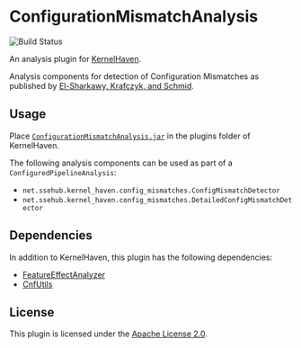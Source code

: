 # ConfigurationMismatchAnalysis

![Build Status](https://jenkins-2.sse.uni-hildesheim.de/buildStatus/icon?job=KH_ConfigurationMismatchAnalysis)

An analysis plugin for [KernelHaven](https://github.com/KernelHaven/KernelHaven).

Analysis components for detection of Configuration Mismatches as published by [El-Sharkawy, Krafczyk, and Schmid](https://dl.acm.org/citation.cfm?id=3106208).

## Usage

Place [`ConfigurationMismatchAnalysis.jar`](https://jenkins-2.sse.uni-hildesheim.de/job/KH_ConfigurationMismatchAnalysis/lastSuccessfulBuild/artifact/build/jar/ConfigurationMismatchAnalysis.jar) in the plugins folder of KernelHaven.

The following analysis components can be used as part of a `ConfiguredPipelineAnalysis`:
* `net.ssehub.kernel_haven.config_mismatches.ConfigMismatchDetector`
* `net.ssehub.kernel_haven.config_mismatches.DetailedConfigMismatchDetector`

## Dependencies

In addition to KernelHaven, this plugin has the following dependencies:
* [FeatureEffectAnalyzer](https://github.com/KernelHaven/FeatureEffectAnalysis)
* [CnfUtils](https://github.com/KernelHaven/CnfUtils)

## License

This plugin is licensed under the [Apache License 2.0](https://www.apache.org/licenses/LICENSE-2.0.html).
